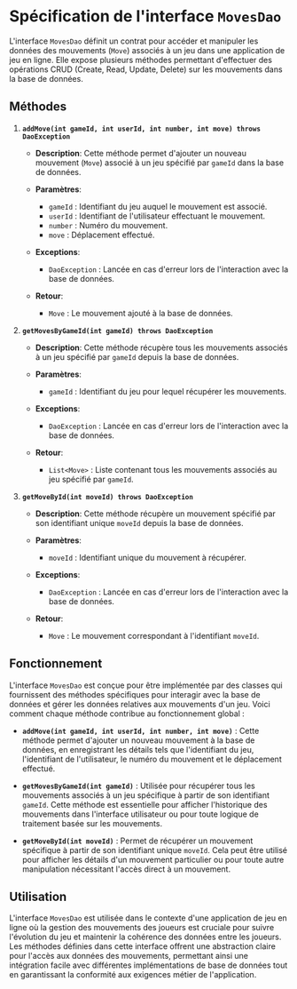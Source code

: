 # Spécification de l'interface `MovesDao`

L'interface `MovesDao` définit un contrat pour accéder et manipuler les données des mouvements (`Move`) associés à un jeu dans une application de jeu en ligne. Elle expose plusieurs méthodes permettant d'effectuer des opérations CRUD (Create, Read, Update, Delete) sur les mouvements dans la base de données.

## Méthodes

1. **`addMove(int gameId, int userId, int number, int move) throws DaoException`**

   - **Description**:
     Cette méthode permet d'ajouter un nouveau mouvement (`Move`) associé à un jeu spécifié par `gameId` dans la base de données.

   - **Paramètres**:
     - `gameId` : Identifiant du jeu auquel le mouvement est associé.
     - `userId` : Identifiant de l'utilisateur effectuant le mouvement.
     - `number` : Numéro du mouvement.
     - `move` : Déplacement effectué.

   - **Exceptions**:
     - `DaoException` : Lancée en cas d'erreur lors de l'interaction avec la base de données.

   - **Retour**:
     - `Move` : Le mouvement ajouté à la base de données.

2. **`getMovesByGameId(int gameId) throws DaoException`**

   - **Description**:
     Cette méthode récupère tous les mouvements associés à un jeu spécifié par `gameId` depuis la base de données.

   - **Paramètres**:
     - `gameId` : Identifiant du jeu pour lequel récupérer les mouvements.

   - **Exceptions**:
     - `DaoException` : Lancée en cas d'erreur lors de l'interaction avec la base de données.

   - **Retour**:
     - `List<Move>` : Liste contenant tous les mouvements associés au jeu spécifié par `gameId`.

3. **`getMoveById(int moveId) throws DaoException`**

   - **Description**:
     Cette méthode récupère un mouvement spécifié par son identifiant unique `moveId` depuis la base de données.

   - **Paramètres**:
     - `moveId` : Identifiant unique du mouvement à récupérer.

   - **Exceptions**:
     - `DaoException` : Lancée en cas d'erreur lors de l'interaction avec la base de données.

   - **Retour**:
     - `Move` : Le mouvement correspondant à l'identifiant `moveId`.

## Fonctionnement

L'interface `MovesDao` est conçue pour être implémentée par des classes qui fournissent des méthodes spécifiques pour interagir avec la base de données et gérer les données relatives aux mouvements d'un jeu. Voici comment chaque méthode contribue au fonctionnement global :

- **`addMove(int gameId, int userId, int number, int move)`** : Cette méthode permet d'ajouter un nouveau mouvement à la base de données, en enregistrant les détails tels que l'identifiant du jeu, l'identifiant de l'utilisateur, le numéro du mouvement et le déplacement effectué.

- **`getMovesByGameId(int gameId)`** : Utilisée pour récupérer tous les mouvements associés à un jeu spécifique à partir de son identifiant `gameId`. Cette méthode est essentielle pour afficher l'historique des mouvements dans l'interface utilisateur ou pour toute logique de traitement basée sur les mouvements.

- **`getMoveById(int moveId)`** : Permet de récupérer un mouvement spécifique à partir de son identifiant unique `moveId`. Cela peut être utilisé pour afficher les détails d'un mouvement particulier ou pour toute autre manipulation nécessitant l'accès direct à un mouvement.

## Utilisation

L'interface `MovesDao` est utilisée dans le contexte d'une application de jeu en ligne où la gestion des mouvements des joueurs est cruciale pour suivre l'évolution du jeu et maintenir la cohérence des données entre les joueurs. Les méthodes définies dans cette interface offrent une abstraction claire pour l'accès aux données des mouvements, permettant ainsi une intégration facile avec différentes implémentations de base de données tout en garantissant la conformité aux exigences métier de l'application.
